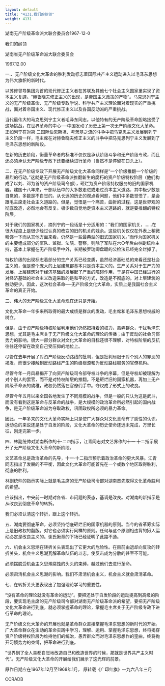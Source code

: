 ```yaml
---
layout: default
title: "4131.我们的纲领"
weight: 4131
---
```


湖南无产阶级革命派大联合委员会1967-12-0

我们的纲领

湖南省无产阶级革命派大联合委员会

1967.12.00

一.、无产阶级文化大革命的胜利发动标志着国际共产主义运动进入以毛泽东思想为伟大旗帜的新时代。

以苏修领导集团为首的现代修正主义者在苏联及其他七个社会主义国家里实现了资本主义复辟。“赫鲁晓夫修正主义的出现，是帝国主义政策的产物”。马克思列宁主义的无产阶级革命、无产阶级专政学说、科学共产主义理论面对着现实的严重挑战，面对着帝国主义、现代修正主义以及各国反动派的严重挑战。

当代最伟大的马克思列宁主义者毛泽东同志，以他特有的无产阶级革命胆略接受了这场挑战，在世界革命的中心──中国发动了历史上第一次无产阶级文化大革命。正如列宁在对第 二国际伯恩斯坦、考茨基之流的斗争中把马克思主义发展到列宁主义阶段一样，毛主席在对赫鲁晓夫修正主义的斗争中把马克思列宁主义发展到了毛泽东思想的新阶段。

在新的历史阶段，衡量革命者的标准不仅仅是承认阶级斗争和无产阶级专政，而且还必须承认无产阶级专政下还要继续进行革命（当然不是停留在口头上）。

二、在无产阶级专政下开展无产阶级文化大革命同样是“一个阶级推翻一个阶级的暴烈的行动。”这就是无产阶级革命派推翻新生的腐朽的资产阶级特权阶层（他们构成了以刘、邓为首的资产阶级司令部），砸烂为资产阶级特权服务的旧的国家机器。建国十八年来，干部队伍中的大多数走进或走过资本主义道路，其中极少数是自觉的，多数是不自觉的。从长远的历史的观点看问题，他们中多数觉悟了，是会跟毛主席走社会主义道路的。但是，觉悟是一个痛苦，曲折的过程，这是世界观的彻底改造，必然地会有反复。极少数自觉地走资本主义道路的，就是要推翻的特权阶层。

对于我们的国家机关，摘列宁的一段话是十分适用的：“我们的国家机关，……在很大程度上是很少经过认真的改变的旧的机关的残余。这些机关仅仅在外表上稍微粉饰一下而从其他方面来看，仍然是一些最典型的旧式国家机关。”而作为国家机关的主要组成部分的军队、监狱、法院、警察，则除了军队在六○年后由林副统帅主持，基本上掌握在无产阶级手中外，长期被罗瑞卿盘踞的公检法已经完全烂掉了。

特权阶级的出现标志着部分的生产关系已经变质，虽然经济基础总的来看还是社会主义的，但是整个庞大的上层建筑都基本只是资本主义的。生产关系对于生产力的发展，上层建筑对于经济基础的发展起了严重的障碍作用，于是在中国已经进行的对经济基础的社会主义改造采取的是和平的方式，改造是不彻底的。对上层建筑的触动更少。因此，这次社会革命──无产阶级文化大革命，实质上是我国社会主义革命的真正开始。

三、伟大的无产阶级文化大革命现在还只是开始。

文化大革命一年多来所取得的最大成绩是群众的发动，毛主席和毛泽东思想权威的树立。

但是，由于资产阶级特权阶层利用他们仍然把持着的权力，愚弄群众，干扰毛泽东思想，尤其是毛主席关于无产阶级文化大革命的理论的传播；由于反动的社会习惯势力的影响，很大一部分群众对文化大革命的目标还很不理解，对特权阶层的反抗往往还停留在改变自己受压抑的地位上。

尽管在去年开展了对资产阶级反动路线的批判，但是批判局限于对个别人的罪恶的揭发，而很少接触到反动路线产生的阶级根源和为反动路线服务的官僚机构。

尽管今年一月风暴揭开了向资产阶级司令部夺权斗争的序幕，但是夺权却被理解为对个别人的罢官，而不是对特权阶层的推翻，不是砸烂旧的国家机器，再加上无产阶级革命派的幼稚，政权仍然落在官僚们手中。夺权成了形式上的改良。

尽管今年五月以来全国各地发生了不同规模的战争，但是一般的只认为这是武斗，而没有看到这是革命与反革命的战争，是大规模的政治革命所必然引起的国内战争，是无产阶级革命派为夺取政权，巩固政权所必须的暴力革命。

因此，一年多来的文化大革命实际上只是使广大群众对文化革命有了感性的认识。运动总的来说还是处于自发的阶段，文化大革命的历史使命还远未完成，万里长征，刚走完第一步。

四、林副统帅对湖南所作的十·二四指示，江青同志对文艺界作的十一·十二指示展开了无产阶级文化大革命的新阶段。

文艺革命总是政治革命的先导，十一·十二指示预示着政治革命的更大风暴。江青同志指出了发展的不平衡，因此文化大革命可能首先在一个或数个地区取得胜利，彻底的胜利。

林副统帅的指示实际上就是毛主席的无产阶级司令部对湖南首先取得文化革命胜利的希望。

应该指出，中央前一时期对各省、市问题的表态，基调是改良。对湖南的新指示是从改良到彻底革命的转折。

我们必须认清这个转折，跟上这个转折。

五、湖南要彻底革命，必须坚持彻底砸烂旧的国家机器的原则。当今的省革筹实际上是旧政权的翻版。对它也必须实行同样的原则。任何与这个原则相违背的揪人运动必定是改良主义的。谢氏揪章的下场已经证明了此路不通。

六、机会主义思潮在转折关头表现出了它更大的危险性。在目前由退却向反攻的转折关头，机会主义思潮瓦解革命队伍的斗志，使反击成为分散的甚至不可能。

必须摆脱受机会主义思潮腐蚀的头头的束缚，越过他们去进行革命。

必须肃清机会主义思潮的影响。我们不肃清机会主义，机会主义就会肃清革命。

七、在转折关头更表现出了加强理论学习的重要性。

“没有革命的理论就没有革命的运动”。要把还处于自发阶段的运动提高到高级的阶段，要实现毛主席的无产阶级司令部对湖南无产阶级革命派的希望，要把无产阶级文化大革命进行到底，就必须掌握革命的理论，掌握毛主席关于无产阶级专政下进行革命的理论。

无产阶级文化大革命的开展也就是革命群众直接掌握毛泽东思想的新时代的开始。广大革命群众在生动的革命实践中学习，理解、运用、掌握毛泽东思想，终将揭穿资产阶级特权阶层为维持他们的统治，愚弄群众而对毛泽东思想作的歪曲，终将抛开习惯势力的束缚，把革命进行到底。

“世界到了全人类都自觉地改造自己和改造世界的时候，那就是世界共产主义时代”。无产阶级文化大革命的开展给我们展示了这光辉的前景。

原作日期应在1967年12月至1968年1月， 原转载《广印红旗》一九六八年三月

CCRADB


